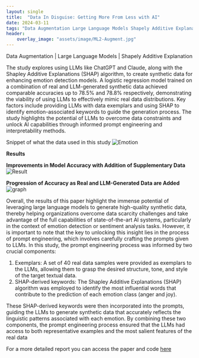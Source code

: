 ```yaml
---
layout: single
title:  "Data In Disguise: Getting More From Less with AI"
date: 2024-03-11
tags: "Data Augmentation Large Language Models Shapely Additive Explanation"
header:
    overlay_image: "assets/image/ML2-Augment.jpg"
---
```

Data Augmentation \| Large Language Models \| Shapely Additive Explanation


The study explores using LLMs like ChatGPT and Claude, along with the Shapley Additive Explanations (SHAP) algorithm, 
to create synthetic data for enhancing emotion detection models. A logistic regression model trained on a combination
of real and LLM-generated synthetic data achieved comparable accuracies up to 78.5% and 78.8% respectively, demonstrating
the viability of using LLMs to effectively mimic real data distributions. Key factors include providing LLMs with data exemplars
and using SHAP to identify emotion-associated keywords to guide the generation process. The study highlights the potential of LLMs
to overcome data constraints and unlock AI capabilities through informed prompt engineering and interpretability methods.

Snippet of what the data used in this study
<img src="{{ site.baseurl }}/assets/image/ml2-dataset.jpg" alt="Emotion">

**Results**

**Improvements in Model Accuracy with Addition of Supplementary Data**
<img src="{{ site.baseurl }}/assets/image/ml2-resutls.jpg" alt="Result">

**Progression of Accuracy as Real and LLM-Generated Data are Added**
<img src="{{ site.baseurl }}/assets/image/ml2-graph.jpg" alt="graph">

Overall, the results of this paper highlight the immense potential of leveraging large language models to
generate high-quality synthetic data, thereby helping organizations overcome data scarcity challenges and take advantage of the full capabilities
of state-of-the-art AI systems, particularly in the context of emotion detection or sentiment analysis tasks.
However, it is important to note that the key to unlocking this insight lies in the process of prompt engineering,
which involves carefully crafting the prompts given to LLMs. In this study, the prompt engineering process was informed by two crucial components:
1. Exemplars: A set of 40 real data samples were provided as exemplars to the
LLMs, allowing them to grasp the desired structure, tone, and style of the
target textual data.
2. SHAP-derived keywords: The Shapley Additive Explanations (SHAP) algorithm was employed to identify the most influential words that contribute
to the prediction of each emotion class (anger and joy). <br>

These SHAP-derived keywords were then incorporated into the prompts, guiding
the LLMs to generate synthetic data that accurately reflects the linguistic patterns
associated with each emotion. By combining these two components, the prompt engineering process ensured that the LLMs had access to both representative examples
and the most salient features of the real data

For a more detailed report you can access the paper and code [here](https://github.com/NRLTing-git/my-projects/tree/main/Data%20In%20Disguise%3A%20Getting%20More%20From%20Less%20with%20AI)
